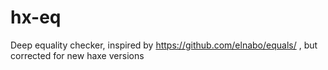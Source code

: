 # hx-eq
Deep equality checker, inspired by https://github.com/elnabo/equals/ , but corrected for new haxe versions
